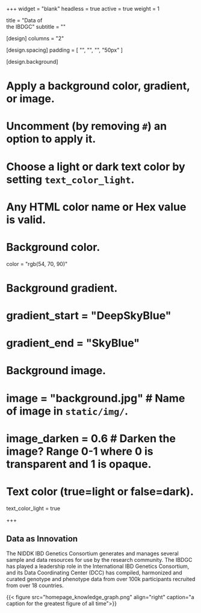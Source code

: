 +++
widget = "blank"
headless = true
active = true
weight = 1

title = "Data of </br> the IBDGC"
subtitle = ""

[design]
  columns = "2"

[design.spacing]
  padding = [ "", "", "", "50px" ]

[design.background]
  # Apply a background color, gradient, or image.
  #   Uncomment (by removing `#`) an option to apply it.
  #   Choose a light or dark text color by setting `text_color_light`.
  #   Any HTML color name or Hex value is valid.

  # Background color.
  color = "rgb(54, 70, 90)"

  # Background gradient.
  # gradient_start = "DeepSkyBlue"
  # gradient_end = "SkyBlue"

  # Background image.
  # image = "background.jpg"  # Name of image in `static/img/`.
  # image_darken = 0.6  # Darken the image? Range 0-1 where 0 is transparent and 1 is opaque.

  # Text color (true=light or false=dark).
  text_color_light = true

+++

## Data as Innovation
The NIDDK IBD Genetics Consortium generates and manages several sample and data resources for use by the research community. The IBDGC has played a leadership role in the International IBD Genetics Consortium, and its Data Coordinating Center (DCC) has compiled, harmonized and curated genotype and phenotype data from over 100k participants recruited from over 18 countries.

{{< figure src="homepage_knowledge_graph.png" align="right" caption="a caption for the greatest figure of all time">}}

